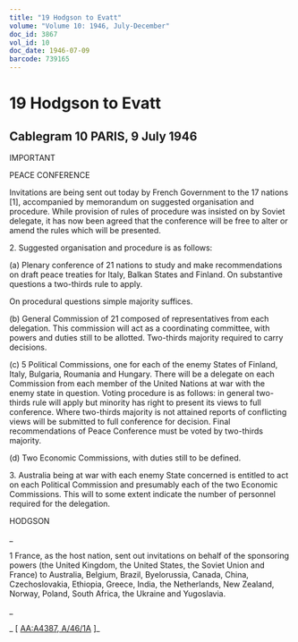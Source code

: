 ```yaml
---
title: "19 Hodgson to Evatt"
volume: "Volume 10: 1946, July-December"
doc_id: 3867
vol_id: 10
doc_date: 1946-07-09
barcode: 739165
---
```


# 19 Hodgson to Evatt

## Cablegram 10 PARIS, 9 July 1946

IMPORTANT

PEACE CONFERENCE

Invitations are being sent out today by French Government to the 17 nations [1], accompanied by memorandum on suggested organisation and procedure. While provision of rules of procedure was insisted on by Soviet delegate, it has now been agreed that the conference will be free to alter or amend the rules which will be presented.

2\. Suggested organisation and procedure is as follows:

(a) Plenary conference of 21 nations to study and make recommendations on draft peace treaties for Italy, Balkan States and Finland. On substantive questions a two-thirds rule to apply.

On procedural questions simple majority suffices.

(b) General Commission of 21 composed of representatives from each delegation. This commission will act as a coordinating committee, with powers and duties still to be allotted. Two-thirds majority required to carry decisions.

(c) 5 Political Commissions, one for each of the enemy States of Finland, Italy, Bulgaria, Roumania and Hungary. There will be a delegate on each Commission from each member of the United Nations at war with the enemy state in question. Voting procedure is as follows: in general two-thirds rule will apply but minority has right to present its views to full conference. Where two-thirds majority is not attained reports of conflicting views will be submitted to full conference for decision. Final recommendations of Peace Conference must be voted by two-thirds majority.

(d) Two Economic Commissions, with duties still to be defined.

3\. Australia being at war with each enemy State concerned is entitled to act on each Political Commission and presumably each of the two Economic Commissions. This will to some extent indicate the number of personnel required for the delegation.

HODGSON

_

1 France, as the host nation, sent out invitations on behalf of the sponsoring powers (the United Kingdom, the United States, the Soviet Union and France) to Australia, Belgium, Brazil, Byelorussia, Canada, China, Czechoslovakia, Ethiopia, Greece, India, the Netherlands, New Zealand, Norway, Poland, South Africa, the Ukraine and Yugoslavia.

_

_ [ [AA:A4387, A/46/1A](http://www.naa.gov.au/cgi-bin/Search?O=I&Number=739165) ]_
